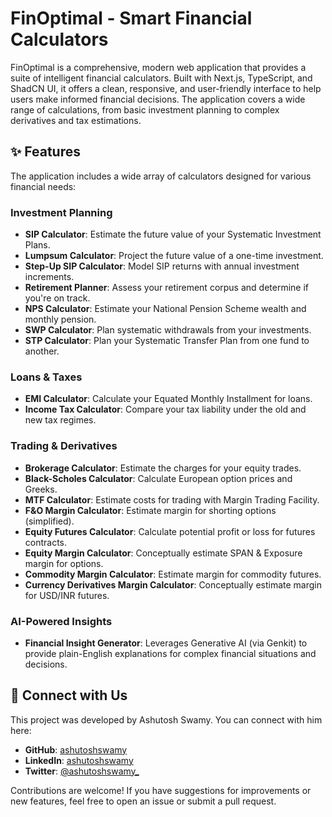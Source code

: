 # FinOptimal - Smart Financial Calculators

FinOptimal is a comprehensive, modern web application that provides a suite of intelligent financial calculators. Built with Next.js, TypeScript, and ShadCN UI, it offers a clean, responsive, and user-friendly interface to help users make informed financial decisions. The application covers a wide range of calculations, from basic investment planning to complex derivatives and tax estimations.

## ✨ Features

The application includes a wide array of calculators designed for various financial needs:

### Investment Planning
- **SIP Calculator**: Estimate the future value of your Systematic Investment Plans.
- **Lumpsum Calculator**: Project the future value of a one-time investment.
- **Step-Up SIP Calculator**: Model SIP returns with annual investment increments.
- **Retirement Planner**: Assess your retirement corpus and determine if you're on track.
- **NPS Calculator**: Estimate your National Pension Scheme wealth and monthly pension.
- **SWP Calculator**: Plan systematic withdrawals from your investments.
- **STP Calculator**: Plan your Systematic Transfer Plan from one fund to another.

### Loans & Taxes
- **EMI Calculator**: Calculate your Equated Monthly Installment for loans.
- **Income Tax Calculator**: Compare your tax liability under the old and new tax regimes.

### Trading & Derivatives
- **Brokerage Calculator**: Estimate the charges for your equity trades.
- **Black-Scholes Calculator**: Calculate European option prices and Greeks.
- **MTF Calculator**: Estimate costs for trading with Margin Trading Facility.
- **F&O Margin Calculator**: Estimate margin for shorting options (simplified).
- **Equity Futures Calculator**: Calculate potential profit or loss for futures contracts.
- **Equity Margin Calculator**: Conceptually estimate SPAN & Exposure margin for options.
- **Commodity Margin Calculator**: Estimate margin for commodity futures.
- **Currency Derivatives Margin Calculator**: Conceptually estimate margin for USD/INR futures.

### AI-Powered Insights
- **Financial Insight Generator**: Leverages Generative AI (via Genkit) to provide plain-English explanations for complex financial situations and decisions.

## 🤝 Connect with Us

This project was developed by Ashutosh Swamy. You can connect with him here:

- **GitHub**: [ashutoshswamy](https://github.com/ashutoshswamy)
- **LinkedIn**: [ashutoshswamy](https://linkedin.com/in/ashutoshswamy)
- **Twitter**: [@ashutoshswamy_](https://twitter.com/ashutoshswamy_)

Contributions are welcome! If you have suggestions for improvements or new features, feel free to open an issue or submit a pull request.
